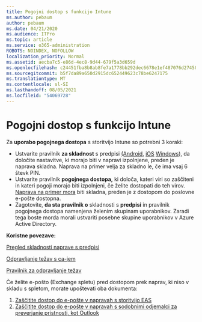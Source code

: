 ```yaml
---
title: Pogojni dostop s funkcijo Intune
ms.author: pebaum
author: pebaum
ms.date: 04/21/2020
ms.audience: ITPro
ms.topic: article
ms.service: o365-administration
ROBOTS: NOINDEX, NOFOLLOW
localization_priority: Normal
ms.assetid: aecba7c5-e86d-4ec8-9d44-679f5a3d659d
ms.openlocfilehash: c24451fba8b8ab8fe7a1778bb292dec6678e1ef487076d27458c9aeb4963c683
ms.sourcegitcommit: b5f7da89a650d2915dc652449623c78be6247175
ms.translationtype: MT
ms.contentlocale: sl-SI
ms.lasthandoff: 08/05/2021
ms.locfileid: "54069728"
---
```

# <a name="conditional-access-with-intune"></a>Pogojni dostop s funkcijo Intune

Za  **uporabo pogojnega dostopa**  s storitvijo Intune so potrebni 3 koraki:

- Ustvarite pravilnik **za skladnost** s predpisi [(Android](https://docs.microsoft.com/intune/compliance-policy-create-android), [iOS](https://docs.microsoft.com/intune/compliance-policy-create-ios) [Windows](https://docs.microsoft.com//intune/compliance-policy-create-windows)), da določite nastavitve, ki morajo biti v napravi izpolnjene, preden je naprava skladna. Naprava na primer velja za skladno le, če ima vsaj 6 števk PIN.
- Ustvarite pravilnik **pogojnega dostopa,**  ki določa, kateri viri so zaščiteni in kateri pogoji morajo biti izpolnjeni, če želite dostopati do teh virov.  [Naprava na primer mora](https://docs.microsoft.com/intune/tutorial-protect-email-on-unmanaged-devices#create-conditional-access-policies)  biti skladna, preden je z dostopom do poslovne e-pošte dostopna.
- Zagotovite, **da sta pravilnik o**  skladnosti s  **predpisi**  in pravilnik pogojnega dostopa namenjena želenim skupinam uporabnikov. Zaradi tega boste morda morali ustvariti posebne skupine uporabnikov v Azure Active Directory.

**Koristne povezave:**

[Pregled skladnosti naprave s predpisi](https://docs.microsoft.com/intune/device-compliance-get-started)

[Odpravljanje težav s ca-jem](https://docs.microsoft.com/intune/troubleshoot-conditional-access)

[Pravilnik za odpravljanje težav](https://docs.microsoft.com/troubleshoot/mem/intune/troubleshoot-policies-in-microsoft-intune)

Če želite e-pošto (Exchange spletu) pred dostopom prek naprav, ki niso v skladu s spletom, morate upoštevati oba dokumenta:

1. [Zaščitite dostop do e-pošte v napravah s storitvijo EAS](https://docs.microsoft.com/intune/tutorial-protect-email-on-unmanaged-devices)
2. [Zaščitite dostop do e-pošte v napravah s sodobnimi odjemalci za preverjanje pristnosti, kot Outlook](https://docs.microsoft.com/intune/tutorial-protect-email-on-enrolled-devices)